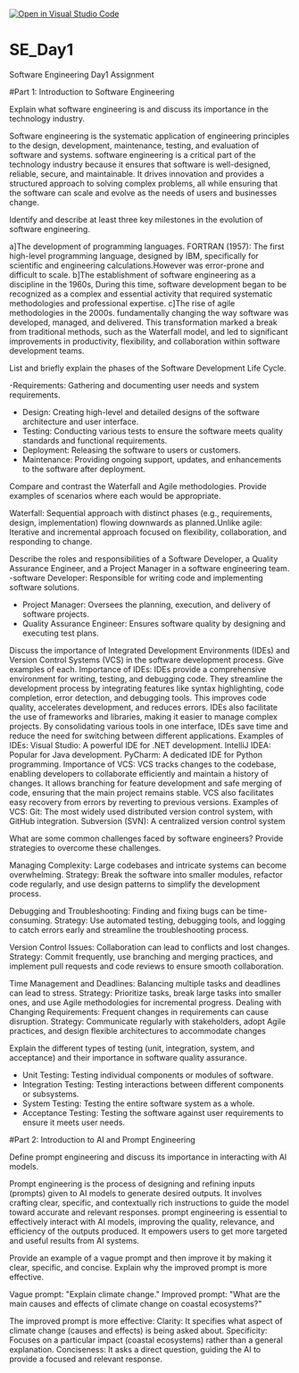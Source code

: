 [![Open in Visual Studio Code](https://classroom.github.com/assets/open-in-vscode-2e0aaae1b6195c2367325f4f02e2d04e9abb55f0b24a779b69b11b9e10269abc.svg)](https://classroom.github.com/online_ide?assignment_repo_id=18333757&assignment_repo_type=AssignmentRepo)
# SE_Day1
Software Engineering Day1 Assignment

#Part 1: Introduction to Software Engineering

Explain what software engineering is and discuss its importance in the technology industry.

Software engineering is the systematic application of engineering principles to the design, development, maintenance, testing, and evaluation of software and systems. 
 software engineering is a critical part of the technology industry because it ensures that software is well-designed, reliable, secure, and maintainable. It drives innovation and provides a structured approach to solving complex problems, all while ensuring that the software can scale and evolve as the needs of users and businesses change.
 
Identify and describe at least three key milestones in the evolution of software engineering.

a]The development of programming languages.
FORTRAN (1957): The first high-level programming language, designed by IBM, specifically for scientific and engineering calculations.However was error-prone and difficult to scale.
b]The establishment of software engineering as a discipline in the 1960s,
During this time, software development began to be recognized as a complex and essential activity that required systematic methodologies and professional expertise.
c]The rise of agile methodologies in the 2000s.
fundamentally changing the way software was developed, managed, and delivered. This transformation marked a break from traditional methods, such as the Waterfall model, and led to significant improvements in productivity, flexibility, and collaboration within software development teams.

List and briefly explain the phases of the Software Development Life Cycle.

-Requirements: Gathering and documenting user needs and system requirements.
 - Design: Creating high-level and detailed designs of the software architecture and user interface.
- Testing: Conducting various tests to ensure the software meets quality standards and functional requirements.
- Deployment: Releasing the software to users or customers.
- Maintenance: Providing ongoing support, updates, and enhancements to the software after deployment.
  
Compare and contrast the Waterfall and Agile methodologies. Provide examples of scenarios where each would be appropriate.

Waterfall: Sequential approach with distinct phases (e.g., requirements, design, implementation) flowing downwards as planned.Unlike agile: Iterative and incremental approach focused on flexibility, collaboration, and responding to change.

Describe the roles and responsibilities of a Software Developer, a Quality Assurance Engineer, and a Project Manager in a software engineering team.
 -software Developer: Responsible for writing code and implementing software solutions.
 - Project Manager: Oversees the planning, execution, and delivery of software projects.
 - Quality Assurance Engineer: Ensures software quality by designing and executing test plans.
   
Discuss the importance of Integrated Development Environments (IDEs) and Version Control Systems (VCS) in the software development process. Give examples of each.
Importance of IDEs:
IDEs provide a comprehensive environment for writing, testing, and debugging code. They streamline the development process by integrating features like syntax highlighting, code completion, error detection, and debugging tools. This improves code quality, accelerates development, and reduces errors. IDEs also facilitate the use of frameworks and libraries, making it easier to manage complex projects. By consolidating various tools in one interface, IDEs save time and reduce the need for switching between different applications.
Examples of IDEs:
Visual Studio: A powerful IDE for .NET development.
IntelliJ IDEA: Popular for Java development.
PyCharm: A dedicated IDE for Python programming.
Importance of VCS:
VCS tracks changes to the codebase, enabling developers to collaborate efficiently and maintain a history of changes. It allows branching for feature development and safe merging of code, ensuring that the main project remains stable. VCS also facilitates easy recovery from errors by reverting to previous versions.
Examples of VCS:
Git: The most widely used distributed version control system, with GitHub integration.
Subversion (SVN): A centralized version control system

What are some common challenges faced by software engineers? Provide strategies to overcome these challenges.

Managing Complexity: Large codebases and intricate systems can become overwhelming.
Strategy: Break the software into smaller modules, refactor code regularly, and use design patterns to simplify the development process.

Debugging and Troubleshooting: Finding and fixing bugs can be time-consuming.
Strategy: Use automated testing, debugging tools, and logging to catch errors early and streamline the troubleshooting process.

Version Control Issues: Collaboration can lead to conflicts and lost changes.
Strategy: Commit frequently, use branching and merging practices, and implement pull requests and code reviews to ensure smooth collaboration.

Time Management and Deadlines: Balancing multiple tasks and deadlines can lead to stress.
Strategy: Prioritize tasks, break large tasks into smaller ones, and use Agile methodologies for incremental progress.
Dealing with Changing Requirements: Frequent changes in requirements can cause disruption.
Strategy: Communicate regularly with stakeholders, adopt Agile practices, and design flexible architectures to accommodate changes

Explain the different types of testing (unit, integration, system, and acceptance) and their importance in software quality assurance.
 - Unit Testing: Testing individual components or modules of software.
  - Integration Testing: Testing interactions between different components or subsystems.
  - System Testing: Testing the entire software system as a whole.
  - Acceptance Testing: Testing the software against user requirements to ensure it meets user needs.


#Part 2: Introduction to AI and Prompt Engineering


Define prompt engineering and discuss its importance in interacting with AI models.

Prompt engineering is the process of designing and refining inputs (prompts) given to AI models to generate desired outputs. It involves crafting clear, specific, and contextually rich instructions to guide the model toward accurate and relevant responses.
prompt engineering is essential to effectively interact with AI models, improving the quality, relevance, and efficiency of the outputs produced. It empowers users to get more targeted and useful results from AI systems.

Provide an example of a vague prompt and then improve it by making it clear, specific, and concise. Explain why the improved prompt is more effective.

Vague prompt:
"Explain climate change."
Improved prompt:
"What are the main causes and effects of climate change on coastal ecosystems?"

The improved prompt is more effective:
Clarity: It specifies what aspect of climate change (causes and effects) is being asked about.
Specificity: Focuses on a particular impact (coastal ecosystems) rather than a general explanation.
Conciseness: It asks a direct question, guiding the AI to provide a focused and relevant response.
